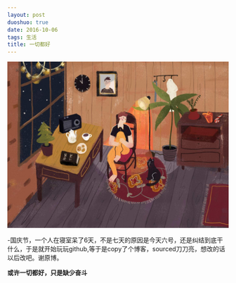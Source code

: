 ```yaml
---
layout: post
duoshuo: true
date: 2016-10-06
tags: 生活
title: 一切都好
---
```

![nami](/life/2016/2016res/2016-08-10.jpg)

-国庆节，一个人在寝室呆了6天，不是七天的原因是今天六号，还是纠结到底干什么，于是就开始玩玩github,等于是copy了个博客，sourced刀刀亮，想改的话以后改吧。谢原博。

  **或许一切都好，只是缺少奋斗**
